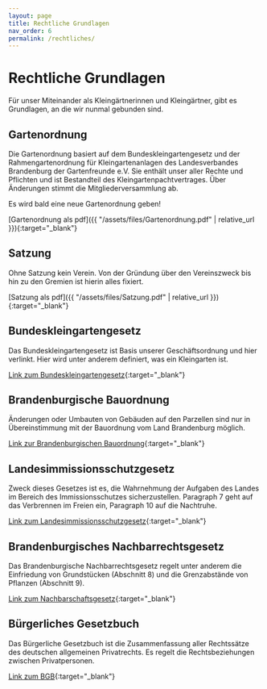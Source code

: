 ```yaml
---
layout: page
title: Rechtliche Grundlagen
nav_order: 6
permalink: /rechtliches/
---
```


# Rechtliche Grundlagen

Für unser Miteinander als Kleingärtnerinnen und Kleingärtner, gibt es Grundlagen, an die wir nunmal gebunden sind.

## Gartenordnung

Die Gartenordnung basiert auf dem Bundeskleingartengesetz und der Rahmengartenordnung für Kleingartenanlagen
des Landesverbandes Brandenburg der Gartenfreunde e.V. Sie enthält unser aller Rechte und Pflichten und ist Bestandteil des Kleingartenpachtvertrages.
Über Änderungen stimmt die Mitgliederversammlung ab.

Es wird bald eine neue Gartenordnung geben!

[Gartenordnung als pdf]({{ "/assets/files/Gartenordnung.pdf" | relative_url }}){:target="_blank"}

## Satzung

Ohne Satzung kein Verein. Von der Gründung über den Vereinszweck bis hin zu den Gremien ist hierin alles fixiert.

[Satzung als pdf]({{ "/assets/files/Satzung.pdf" | relative_url }}){:target="_blank"}


## Bundeskleingartengesetz

Das Bundeskleingartengesetz ist Basis unserer Geschäftsordnung und hier verlinkt. Hier wird unter anderem definiert, was ein Kleingarten ist.

[Link zum Bundeskleingartengesetz](https://www.gesetze-im-internet.de/bkleingg){:target="_blank"}


## Brandenburgische Bauordnung

Änderungen oder Umbauten von Gebäuden auf den Parzellen sind nur in Übereinstimmung mit der Bauordnung vom Land Brandenburg möglich.

[Link zur Brandenburgischen Bauordnung](https://bravors.brandenburg.de/gesetze/bbgbo_2016){:target="_blank"}


## Landesimmissionsschutzgesetz

Zweck dieses Gesetzes ist es, die Wahrnehmung der Aufgaben des Landes im Bereich des Immissionsschutzes sicherzustellen.
Paragraph 7 geht auf das Verbrennen im Freien ein, Paragraph 10 auf die Nachtruhe.

[Link zum Landesimmissionsschutzgesetz](https://bravors.brandenburg.de/gesetze/limschg){:target="_blank"}


## Brandenburgisches Nachbarrechtsgesetz

Das Brandenburgische Nachbarrechtsgesetz regelt unter anderem die Einfriedung von Grundstücken (Abschnitt 8) und die Grenzabstände von Pflanzen (Abschnitt 9).

[Link zum Nachbarschaftsgesetz](https://bravors.brandenburg.de/de/gesetze-212898){:target="_blank"}


## Bürgerliches Gesetzbuch

Das Bürgerliche Gesetzbuch ist die Zusammenfassung aller Rechtssätze des deutschen allgemeinen Privatrechts. Es regelt die Rechtsbeziehungen zwischen Privatpersonen.

[Link zum BGB](https://www.gesetze-im-internet.de/bgb){:target="_blank"}
